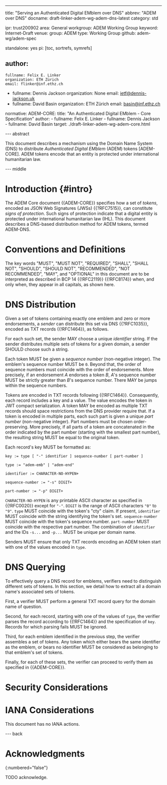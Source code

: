 ---
title: "Serving an Authenticated Digital EMblem over DNS"
abbrev: "ADEM over DNS"
docname: draft-linker-adem-wg-adem-dns-latest
category: std

ipr: trust200902
area: General
workgroup: ADEM Working Group
keyword: Internet-Draft
venue:
  group: ADEM
  type: Working Group
  github: adem-wg/adem-spec

standalone: yes
pi: [toc, sortrefs, symrefs]

author:
 -
    fullname: Felix E. Linker
    organization: ETH Zürich
    email: flinker@inf.ethz.ch
 -
    fullname: Dennis Jackson
    organization: None
    email: ietf@dennis-jackson.uk
 -
    fullname: David Basin
    organization: ETH Zürich
    email: basin@inf.ethz.ch

normative:
  ADEM-CORE:
    title: "An Authenticated Digital EMblem - Core Specification"
    author:
    - fullname: Felix E. Linker
    - fullname: Dennis Jackson
    - fullname: David Basin
    target: ./draft-linker-adem-wg-adem-core.html

--- abstract

This document describes a mechanism using the Domain Name System (DNS) to distribute *Authenticated Digital EMblem* (ADEM) tokens [ADEM-CORE].
ADEM tokens encode that an entity is protected under international humanitarian law.

--- middle

# Introduction {#intro}

The ADEM Core document {{ADEM-CORE}} specifies how a set of *tokens*, encoded as JSON Web Signatures (JWSs) {{?RFC7515}}, can constitute *signs of protection*.
Such signs of protection indicate that a digital entity is protected under international humanitarian law (IHL).
This document describes a DNS-based distribution method for ADEM tokens, termed ADEM-DNS.

# Conventions and Definitions

The key words "MUST", "MUST NOT", "REQUIRED", "SHALL", "SHALL NOT", "SHOULD",
"SHOULD NOT", "RECOMMENDED", "NOT RECOMMENDED", "MAY", and "OPTIONAL" in this
document are to be interpreted as described in BCP 14 {{!RFC2119}} {{!RFC8174}}
when, and only when, they appear in all capitals, as shown here.

# DNS Distribution

Given a set of tokens containing exactly one emblem and zero or more endorsements, a *sender* can distribute this set via DNS {{?RFC1035}}, encoded as TXT records {{!RFC1464}}, as follows.

For each such set, the sender MAY choose a unique *identifier* string.
If the sender distributes multiple sets of tokens for a given domain, a sender SHOULD choose such a string.

Each token MUST be given a *sequence number* (non-negative integer).
The emblem's sequence number MUST be `0`.
Beyond that, the order of sequence numbers must coincide with the order of endorsements.
More precisely, if an endorsement *A* endorses a token *B*, *A*'s sequence number MUST be strictly greater than *B*'s sequence number.
There MAY be jumps within the sequence numbers.

Tokens are encoded in TXT records following {{!RFC1464}}.
Consequently, each record includes a key and a value.
The value encodes the token in JWT compact serialization.
A token MAY be encoded as multiple TXT records should space restrictions from the DNS provider require that.
If a token is encoded in multiple parts, each such part is given a unique *part number* (non-negative integer).
Part numbers must be chosen order-preserving.
More precisely, if all parts of a token are concatenated in the order indicated by the part number (starting with the smallest part number), the resulting string MUST be equal to the original token.

Each record's key MUST be formatted as:

~~~~
key := type [ "-" identifier ] sequence-number [ part-number ]

type := "adem-emb" | "adem-end"

identifier := CHARACTER-NO-HYPEN+

sequence-number := "-s" DIGIT+

part-number := "-p" DIGIT+
~~~~

`CHARACTER-NO-HYPEN` is any printable ASCII character as specified in {{!RFC0020}} except for `"-"`.
`DIGIT` is the range of ASCII characters `"0"` to `"9"`.
`type` MUST coincide with the token's "cty" claim.
If present, `identifier` MUST coincide with the string identifying the token's set.
`sequence-number` MUST coincide with the token's sequence number.
`part-number` MUST coincide with the respective part number.
The combination of `identifier` and the IDs `-s...` and `-p...` MUST be unique per domain name.

Senders MUST ensure that only TXT records encoding an ADEM token start with one of the values encoded in `type`.

# DNS Querying

To effectively query a DNS record for emblems, verifiers need to distinguish different sets of tokens.
In this section, we detail how to extract all a domain name's associated sets of tokens.

First, a verifier MUST perform a general TXT record query for the domain name of question.

Second, for each record, starting with one of the values of `type`, the verifier parses the record according to {{!RFC1464}} and the specification of `key`.
Records for which parsing fails MUST be ignored.

Third, for each emblem identified in the previous step, the verifier assembles a set of tokens.
Any token which either bears the same identifier as the emblem, or bears no identifier MUST be considered as belonging to that emblem's set of tokens.

Finally, for each of these sets, the verifier can proceed to verify them as specified in {{ADEM-CORE}}.

# Security Considerations

# IANA Considerations

This document has no IANA actions.

--- back

# Acknowledgments
{:numbered="false"}

TODO acknowledge.
